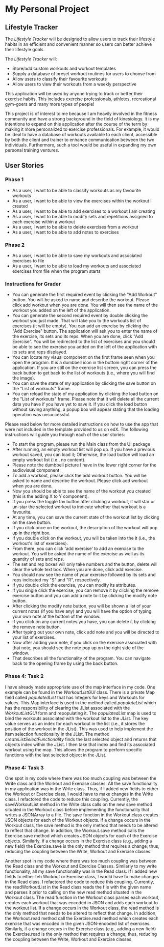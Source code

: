 # My Personal Project

## Lifestyle Tracker

The *Lifestyle Tracker* will be designed to allow users to track their lifestyle habits
in an efficient and convenient manner so users can better achieve their lifestyle goals.

The *Lifestyle Tracker* will:
- Store/add custom workouts and workout templates
- Supply a database of preset workout routines for users to choose from
- Allow users to classify their favourite workouts
- Allow users to view their workouts from a weekly perspective

This application will be used by anyone trying to track or better their exercise habits.
This includes exercise professionals, athletes, recreational gym-goers and many more types of people!

This project is of interest to me because I am heavily involved in the fitness community and have 
a strong background in the field of kinesiology. It is my intentions to expand on this application
after the course of the term by making it more personalized to exercise professionals. For example,
 it would be ideal to have a database of workouts available to each client, accessible by both the client
 and trainer to enhance communication between the two individuals. Furthermore, such a tool would be useful 
 in expanding my own personal training ventures.
 
 ## User Stories
 
 ### Phase 1
 
 - As a user, I want to be able to classify workouts as my favourite workouts
 - As a user, I want to be able to view the exercises within the workout I created
 - As a user, I want to be able to add exercises to a workout I am creating
 - As a user, I want to be able to modify sets and repetitions assigned to each exercise within a workout
 - As a user, I want to be able to delete exercises from a workout
 - As a user, I want to be able to add notes to exercises
 
 ### Phase 2
 
 - As a user, I want to be able to save my workouts and associated exercises to file
 - As a user, I want to be able to load my workouts and associated exercises from file when the program starts
 
 ### Instructions for Grader
 
- You can generate the first required event by clicking the "Add Workout" button. You will be asked to name and describe the workout. Please click add workout when you are done. You will then see the name of the workout you added on the left of the application.
- You can generate the second required event by double clicking the workout you just made. That will take you to the workouts list of exercises (it will be empty). You can add an exercise by clicking the "Add Exercise" button. The application will ask you to enter the name of the exercise, its sets and its reps. When you are done, click "Add Exercise". You will be redirected to the list of exercises and you should be able to see the exercise you added on the left of the application with its sets and reps displayed.
- You can locate my visual component on the first frame seen when you open the program. It is a dumbbell icon in the bottom right corner of the application. If you are still on the exercise list screen, you can press the back button to get back to the list of workouts (i.e., where you will find the image).
- You can save the state of my application by clicking the save button on the "List of workouts" frame.
- You can reload the state of my application by clicking the load button on the "List of workouts" frame. Please note that it will delete all the current data you have if you have yet to save it. If you click the load button without saving anything, a popup box will appear stating that the loading operation was unsuccessful.
 
Please read below for more detailed instructions on how to use the app that were not included in the template provided to us on edX. The following instructions will guide you through each of the user stories:
- To start the program, please run the Main class from the UI package
- After running, an empty workout list will pop up. If you have a previous workout saved, you can load it; Otherwise, the load button will load an empty workout list (i.e., no content).
- Please note the dumbbell picture I have in the lower right corner for the audiovisual component
- To add a workout, please click the add workout button. You will be asked to name and describe the workout. Please click add workout when you are done.
- Now you should be able to see the name of the workout you created (this is the adding X to Y component).
- If you press the toggle fav button after clicking a workout, it will star or un-star the selected workout to indicate whether that workout is a favourite.
- At any time, you can save the current state of the workout list by clicking on the save button.
- If you click once on the workout, the description of the workout will pop up in the right box.
- If you double click on the workout, you will be taken into the it (i.e., the workout's list of exercises).
- From there, you can click 'add exercise' to add an exercise to the workout. You will be asked the name of the exercise as well as its quantity of sets and reps.
- The set and rep boxes will only take numbers and the button, delete will clear the whole text box. When you are done, click add exercise.
- You should now see the name of your exercise followed by its sets and reps indicated my "S" and "R", respectively.
- If you double click the exercise, you can modify its attributes.
- If you single click the exercise, you can remove it by clicking the remove exercise button and you can add a note to it by clicking the modify note button.
- After clicking the modify note button, you will be shown a list of your current notes (if you have any) and you will have the option of typing your own note at the bottom of the window.
- If you click on any current notes you have, you can delete it by clicking the remove note button.
- After typing out your own note, click add note and you will be directed to your list of exercises.
- Now after adding your note, if you click on the exercise associated with that note, you should see the note pop up on the right side of the window.
- That describes all the functionality of the program. You can navigate back to the opening frame by using the back button.

### Phase 4: Task 2

I have already made appropriate use of the map interface in my code. One example can be found in the *WorkoutListGUI* class.
There is a private Map field called *populatedList* that has Integers for keys and Workouts for values. This Map interface is 
used in the method called *populateList* which has the responsibility of clearing the JList associated with the *WorkoutListGUI* form 
and repopulating it. The *populatedList* map is used to bind the workouts associated with the workout list to the JList. The key 
value serves as an index for each workout in the list (i.e., it stores the position of the workout in the JList). This was used to 
help implement the item selection functionality in the JList. The method *createListSelectFunctionality* finds the last selected 
object and returns that objects index within the JList. I then take that index and find its associated workout using the map. 
This allows the program to perform specific functions with the last selected object in the JList.

### Phase 4: Task 3

One spot in my code where there was too much coupling was between the Write class and the Workout and Exercise classes. 
All the save functionality in my application was in the Write class. Thus, if I added new fields to either the Workout 
or Exercise class, I would have to make changes in the Write class. I refactored the code to reduce this coupling. 
Currently, the saveWorkoutList method in the Write class calls on the new save method situated in the Workout class 
before implementing the functionality that writes a JSONArray to a file. The save function in the Workout class creates 
JSON objects for each of the Workout objects. If a change occurs in the Workout class, the save method is the only 
method that needs to be altered to reflect that change. In addition, the Workout.save method calls the Exercise.save 
method which creates JSON objects for each of the Exercise objects. Similarly, if a change occurs in the Exercise class 
(e.g., adding a new field) the Exercise.save is the only method that requires a change; thus, reducing the coupling 
between the Write, Workout and Exercise classes.

Another spot in my code where there was too much coupling was between the Read class and the Workout and Exercise 
Classes. Similarly to my write functionality, all  my save functionality was in the Read class. If I added new fields 
to either teh Workout or Exercise class, I would have to make changes in the Read class. I refactored the code to 
reduce this coupling. Currently, the readWorkoutList in the Read class reads the file with the given name and parses it 
prior to calling on the new read method situated in the Workout class. The read function in the Workout class parses 
each workout, creates each workout that was encoded in JSON and adds each workout to the workout list. If a change 
occurs in the Workout class, the read method is the only method that needs to be altered to reflect that change. In 
addition, the Workout.read method call the Exercise.read method which creates each exercise that was encoded in the 
given JSON-encoded list of exercises. Similarly, if a change occurs in the Exercise class (e.g., adding a new field) 
the Exercise.read is the only method that requires a change; thus, reducing the coupling between the Write, Workout and 
Exercise classes.

